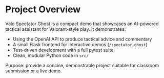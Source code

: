 # Project Overview

Valo Spectator Ghost is a compact demo that showcases an AI-powered tactical assistant for Valorant-style play. It demonstrates:

- Using the OpenAI API to produce tactical advice and commentary
- A small Flask frontend for interactive demos (`/spectator-ghost`)
- Test-driven development with a full pytest suite
- Clean, modular Python code in `src/`

Purpose: provide a concise, demonstrable project suitable for classroom submission or a live demo.
